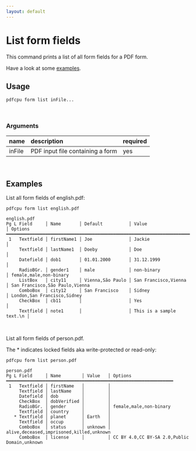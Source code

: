 ```yaml
---
layout: default
---
```


# List form fields

This command prints a list of all form fields for a PDF form.

Have a look at some [examples](#examples).

## Usage

```
pdfcpu form list inFile...
```
<br>

### Arguments

| name         | description         | required
|:-------------|:--------------------|:--------
| inFile       | PDF input file containing a form      | yes

<br>

## Examples

List all form fields of english.pdf:

```
pdfcpu form list english.pdf

english.pdf
Pg L Field     │ Name       │ Default          │ Value                    │ Options
━━━━━━━━━━━━━━━━━━━━━━━━━━━━━━━━━━━━━━━━━━━━━━━━━━━━━━━━━━━━━━━━━━━━━━━━━━━━━━━━━━━━━━━━━━━━━━━━━━━━━━━
 1   Textfield │ firstName1 │ Joe              │ Jackie                   │
     Textfield │ lastName1  │ Doeby            │ Doe                      │
     Datefield │ dob1       │ 01.01.2000       │ 31.12.1999               │
     RadioBGr. │ gender1    │ male             │ non-binary               │ female,male,non-binary
     ListBox   │ city11     │ Vienna,São Paulo │ San Francisco,Vienna     │ San Francisco,São Paulo,Vienna
     ComboBox  │ city12     │ San Francisco    │ Sidney                   │ London,San Francisco,Sidney
     CheckBox  │ cb11       │                  │ Yes                      │
     Textfield │ note1      │                  │ This is a sample text.\n │
```

<br>

List all form fields of person.pdf.

The * indicates locked fields aka write-protected or read-only:

```
pdfcpu form list person.pdf

person.pdf
Pg L Field     │ Name        │ Value   │ Options
━━━━━━━━━━━━━━━━━━━━━━━━━━━━━━━━━━━━━━━━━━━━━━━━━━━━━━━━━━━━━━━━
 1   Textfield │ firstName   │         │
     Textfield │ lastName    │         │
     Datefield │ dob         │         │
     CheckBox  │ dobVerified │         │
     RadioBGr. │ gender      │         │ female,male,non-binary
     Textfield │ country     │         │
   * Textfield │ planet      │ Earth   │
     Textfield │ occup       │         │
     ComboBox  │ status      │ unknown │ alive,deceased,imprisoned,killed,unknown
     ComboBox  │ license     │         │ CC BY 4.0,CC BY-SA 2.0,Public Domain,unknown
```